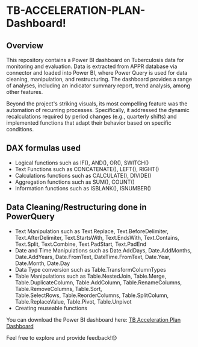 # TB-ACCELERATION-PLAN-Dashboard!

## Overview
This repository contains a Power BI dashboard on Tuberculosis data for monitoring and evaluation.  Data is extracted from APPR database via connector and loaded into Power BI, where Power Query is used for data cleaning, manipulation, and restructuring.  The dashboard provides a range of analyses, including an indicator summary report, trend analysis, among other features.

Beyond the project's striking visuals, its most compelling feature was the automation of recurring processes.  Specifically, it addressed the dynamic recalculations required by period changes (e.g., quarterly shifts) and implemented functions that adapt their behavior based on specific conditions.
## DAX formulas used 
  - Logical functions such as IF(), AND(), OR(), SWITCH()
  - Text Functions such as CONCATENATE(), LEFT(), RIGHT()
  - Calculations functions such as CALCULATE(), DIVIDE()
  - Aggregation functions such as SUM(), COUNT()
  - Information functions such as ISBLANK(), ISNUMBER()
## Data Cleaning/Restructuring done in PowerQuery
  - Text Manipulation such as Text.Replace, Text.BeforeDelimiter, Text.AfterDelimiter, Text.StartsWith, Text.EndsWith, Text.Contains, Text.Split, Text.Combine, 
    Text.PadStart, Text.PadEnd
  - Date and Time Manipulations such as Date.AddDays, Date.AddMonths, Date.AddYears, Date.FromText, DateTime.FromText, Date.Year, Date.Month, Date.Day
  - Data Type conversion such as Table.TransformColumnTypes
  - Table Manipulations such as Table.NestedJoin, Table.Merge, Table.DuplicateColumn, Table.AddColumn, Table.RenameColumns, Table.RemoveColumns, Table.Sort,     
    Table.SelectRows, Table.ReorderColumns, Table.SplitColumn, Table.ReplaceValue, Table.Pivot, Table.Unpivot
  - Creating reuseable functions

You can download the Power BI dashboard here: [TB Acceleration Plan Dashboard](https://drive.google.com/file/d/1hp1V0urqu9lIqO5EFUV79UGhogNHkJDN/view?usp=drive_link)

Feel free to explore and provide feedback!😊
